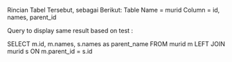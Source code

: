 ﻿

Rincian Tabel Tersebut, sebagai Berikut:
Table Name = murid
Column = id, names, parent_id

Query to display same result based on test :

SELECT m.id, m.names, s.names as parent_name FROM murid m
LEFT JOIN murid s ON m.parent_id = s.id